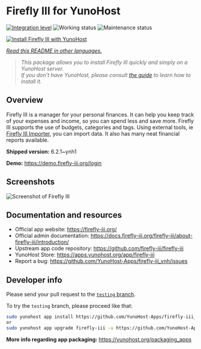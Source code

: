 <!--
N.B.: This README was automatically generated by <https://github.com/YunoHost/apps/tree/master/tools/readme_generator>
It shall NOT be edited by hand.
-->

# Firefly III for YunoHost

[![Integration level](https://apps.yunohost.org/badge/integration/firefly-iii)](https://ci-apps.yunohost.org/ci/apps/firefly-iii/)
![Working status](https://apps.yunohost.org/badge/state/firefly-iii)
![Maintenance status](https://apps.yunohost.org/badge/maintained/firefly-iii)

[![Install Firefly III with YunoHost](https://install-app.yunohost.org/install-with-yunohost.svg)](https://install-app.yunohost.org/?app=firefly-iii)

*[Read this README in other languages.](./ALL_README.md)*

> *This package allows you to install Firefly III quickly and simply on a YunoHost server.*  
> *If you don't have YunoHost, please consult [the guide](https://yunohost.org/install) to learn how to install it.*

## Overview

Firefly III is a manager for your personal finances. It can help you keep track of your expenses and income, so you can spend less and save more. Firefly III supports the use of budgets, categories and tags. Using external tools, ie [Firefly III Importer](https://github.com/YunoHost-Apps/firefly-iii-di_ynh), you can import data. It also has many neat financial reports available.


**Shipped version:** 6.2.1~ynh1

**Demo:** <https://demo.firefly-iii.org/login>

## Screenshots

![Screenshot of Firefly III](./doc/screenshots/imac-complete.png)

## Documentation and resources

- Official app website: <https://firefly-iii.org/>
- Official admin documentation: <https://docs.firefly-iii.org/firefly-iii/about-firefly-iii/introduction/>
- Upstream app code repository: <https://github.com/firefly-iii/firefly-iii>
- YunoHost Store: <https://apps.yunohost.org/app/firefly-iii>
- Report a bug: <https://github.com/YunoHost-Apps/firefly-iii_ynh/issues>

## Developer info

Please send your pull request to the [`testing` branch](https://github.com/YunoHost-Apps/firefly-iii_ynh/tree/testing).

To try the `testing` branch, please proceed like that:

```bash
sudo yunohost app install https://github.com/YunoHost-Apps/firefly-iii_ynh/tree/testing --debug
or
sudo yunohost app upgrade firefly-iii -u https://github.com/YunoHost-Apps/firefly-iii_ynh/tree/testing --debug
```

**More info regarding app packaging:** <https://yunohost.org/packaging_apps>
